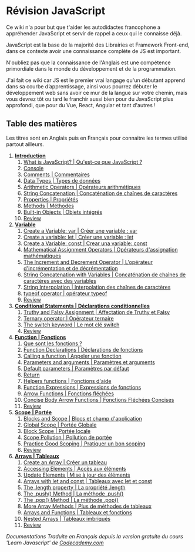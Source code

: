 
 # Révision JavaScript
Ce wiki n'a pour but que t'aider les autodidactes francophone a appréhender JavaScript et servir de rappel a ceux qui le connaisse déjà.

JavaScript est la base de la majorité des Librairies et Framework Front-end, dans ce contexte avoir une connaissance complète de JS est important.

N'oubliez pas que la connaissance de l'Anglais est une compétence primordiale dans le monde du développement et de la programmation.

J'ai fait ce wiki car JS est le premier vrai langage qu'un débutant apprend dans sa courbe d’apprentissage, ainsi vous pourrez débuter le développement web sans avoir ce mur de la langue sur votre chemin, mais vous devrez tôt ou tard le franchir aussi bien pour du JavaScript plus approfondi, que pour du Vue, React, Angular et tant d'autres !

## Table des matières
Les titres sont en Anglais puis en Français pour connaitre les termes utilisé partout ailleurs.

 1. [**Introduction**][1]
	 1. [What is JavaScript? | Qu'est-ce que JavaScript ?][1.1]
	 2. [Console][1.2]
	 3. [Comments | Commentaires][1.3]
	 4. [Data Types | Types de données][1.4]
	 5. [Arithmetic Operators | Opérateurs arithmétiques][1.5]
	 6. [String Concatenation | Concaténation de chaînes de caractères][1.6]
	 7. [Properties | Propriétés][1.7]
	 8. [Methods | Méthodes][1.8]
	 9. [Built-in Objects | Objets intégrés][1.9]
	 10. [Review][R1] 
 2. [**Variable**][2]
	1. [Create a Variable: var | Créer une variable : var][2.1]
	2. [Create a variable: let | Créer une variable : let][2.2]
	3. [Create a Variable: const | Crear una variable: const][2.3]
	4. [Mathematical Assignment Operators | Opérateurs d'assignation mathématiques][2.4]
	5. [The Increment and Decrement Operator | L'opérateur d'incrémentation et de décrémentation][2.5]
	6. [String Concatenation with Variables | Concaténation de chaînes de caractères avec des variables][2.6]
	7. [String Interpolation | Interpolation des chaînes de caractères][2.7]
	8. [typeof operator | opérateur typeof][2.8]
	9. [Review][R2] 
 3. [**Conditional Statements | Déclarations conditionnelles**][3]
	1. [Truthy and Falsy Assignment | Affectation de Truthy et Falsy][3.1]
	2. [Ternary operator | Opérateur ternaire][3.2]
	3. [The switch keyword | Le mot clé switch][3.3]
	4. [Review][R3]
 4. [**Function | Fonctions**][4]
	1. [Que sont les fonctions ?][4.1]
	2. [Function Declarations | Déclarations de fonctions][4.2]
	3. [Calling a function | Appeler une fonction][4.3]
	4. [Parameters and arguments | Paramètres et arguments][4.4]
	5. [Default parameters | Paramètres par défaut][4.5]
	6. [Return][4.6]
	7. [Helpers functions | Fonctions d'aide][4.7]
	8. [Function Expressions | Expressions de fonctions][4.8]
	9. [Arrow Functions | Fonctions fléchées][4.9]
	10. [Concise Body Arrow Functions | Fonctions Fléchées Concises][4.10] 
	11. [Review][R4]
5. [**Scope | Portée**][5]
	1. [Blocks and Scope | Blocs et champ d'application][5.1]
	2. [Global Scope | Portée Globale][5.2]
	3. [Block Scope | Portée locale][5.3]
	4. [Scope Pollution | Pollution de portée][5.4]
	5. [Practice Good Scoping | Pratiquer un bon scoping][5.5]
	6. [Review][R5]
6. [**Arrays | Tableaux**][6]
	1. [Create an Array | Créer un tableau][6.1]
	2. [Accessing Elements | Accès aux éléments][6.2]
	3. [Update Elements | Mise à jour des éléments][6.3]
	4. [Arrays with let and const | Tableaux avec let et const][6.4]
	5. [The .length property | La propriété .length][6.5]
	6. [The .push() Method | La méthode .push()][6.6]
	7. [The .pop() Method | La méthode .pop()][6.7]
	8. [More Array Methods | Plus de méthodes de tableaux][6.8]
	9. [Arrays and Functions | Tableaux et fonctions][6.9]
	10. [Nested Arrays | Tableaux imbriqués][6.10]
	11. [Review][R6]
	 

_Documentations Traduite en Français depuis la version gratuite du cours 'Learn Javascript' de [Codecademy.com][CC]_

[1]: https://github.com/Thoms-code/Javascript-Cheatsheet/wiki/1.-Introduction
[1.1]: https://github.com/Thoms-code/Javascript-Cheatsheet/wiki/1.-Introduction#11-what-is-javascript--quest-ce-que-javascript-
[1.2]: https://github.com/Thoms-code/Javascript-Cheatsheet/wiki/1.-Introduction#12-console
[1.3]: https://github.com/Thoms-code/Javascript-Cheatsheet/wiki/1.-Introduction#13-comments--commentaires
[1.4]: https://github.com/Thoms-code/Javascript-Cheatsheet/wiki/1.-Introduction#14-data-types--types-de-donn%C3%A9es
[1.5]: https://github.com/Thoms-code/Javascript-Cheatsheet/wiki/1.-Introduction#15-arithmetic-operators--op%C3%A9rateurs-arithm%C3%A9tiques
[1.6]: https://github.com/Thoms-code/Javascript-Cheatsheet/wiki/1.-Introduction#16-string-concatenation--concat%C3%A9nation-de-cha%C3%AEnes-de-caract%C3%A8res
[1.7]: https://github.com/Thoms-code/Javascript-Cheatsheet/wiki/1.-Introduction#17-properties--propri%C3%A9t%C3%A9s
[1.8]: https://github.com/Thoms-code/Javascript-Cheatsheet/wiki/1.-Introduction#18-methods--m%C3%A9thodes
[1.9]:https://github.com/Thoms-code/Javascript-Cheatsheet/wiki/1.-Introduction#19-built-in-objects--objets-int%C3%A9gr%C3%A9s
[R1]:https://github.com/Thoms-code/Javascript-Cheatsheet/wiki/1.-Introduction#review
[2]: https://github.com/Thoms-code/Javascript-Cheatsheet/wiki/2.-Variable
[2.1]: https://github.com/Thoms-code/Javascript-Cheatsheet/wiki/2.-Variable#21-create-a-variable-var--cr%C3%A9er-une-variable--var
[2.2]: https://github.com/Thoms-code/Javascript-Cheatsheet/wiki/2.-Variable#22-create-a-variable-let--cr%C3%A9er-une-variable--let
[2.3]: https://github.com/Thoms-code/Javascript-Cheatsheet/wiki/2.-Variable#23-create-a-variable-const--crear-una-variable-const
[2.4]: https://github.com/Thoms-code/Javascript-Cheatsheet/wiki/2.-Variable#24-mathematical-assignment-operators--op%C3%A9rateurs-dassignation-math%C3%A9matiques
[2.5]: https://github.com/Thoms-code/Javascript-Cheatsheet/wiki/2.-Variable#25-the-increment-and-decrement-operator--lop%C3%A9rateur-dincr%C3%A9mentation-et-de-d%C3%A9cr%C3%A9mentation
[2.6]: https://github.com/Thoms-code/Javascript-Cheatsheet/wiki/2.-Variable#26-string-concatenation-with-variables--concat%C3%A9nation-de-cha%C3%AEnes-de-caract%C3%A8res-avec-des-variables
[2.7]: https://github.com/Thoms-code/Javascript-Cheatsheet/wiki/2.-Variable#27-string-interpolation--interpolation-des-cha%C3%AEnes-de-caract%C3%A8res
[2.8]: https://github.com/Thoms-code/Javascript-Cheatsheet/wiki/2.-Variable#28-typeof-operator--op%C3%A9rateur-typeof
[R2]: https://github.com/Thoms-code/Javascript-Cheatsheet/wiki/2.-Variable#review
[3]: https://github.com/Thoms-code/Javascript-Cheatsheet/wiki/3.-Conditional-Statements-%7C-D%C3%A9clarations-conditionnelles
[3.1]: https://github.com/Thoms-code/Javascript-Cheatsheet/wiki/3.-Conditional-Statements-%7C-D%C3%A9clarations-conditionnelles#3-1-truthy-and-falsy-assignment--affectation-de-truthy-et-falsy
[3.2]: https://github.com/Thoms-code/Javascript-Cheatsheet/wiki/3.-Conditional-Statements-%7C-D%C3%A9clarations-conditionnelles#32-ternary-operator--op%C3%A9rateur-ternaire
[3.3]: https://github.com/Thoms-code/Javascript-Cheatsheet/wiki/3.-Conditional-Statements-%7C-D%C3%A9clarations-conditionnelles#33-the-switch-keyword--le-mot-cl%C3%A9-switch
[R3]: https://github.com/Thoms-code/Javascript-Cheatsheet/wiki/3.-Conditional-Statements-%7C-D%C3%A9clarations-conditionnelles#review
[4]: https://github.com/Thoms-code/Javascript-Cheatsheet/wiki/4.-Function-%7C-Fonction
[4.1]: https://github.com/Thoms-code/Javascript-Cheatsheet/wiki/4.-Function-%7C-Fonction#41-que-sont-les-fonctions-
[4.2]: https://github.com/Thoms-code/Javascript-Cheatsheet/wiki/4.-Function-%7C-Fonction#42-function-declarations--d%C3%A9clarations-de-fonctions
[4.3]: https://github.com/Thoms-code/Javascript-Cheatsheet/wiki/4.-Function-%7C-Fonction#43-calling-a-function--appeler-une-fonction
[4.4]: https://github.com/Thoms-code/Javascript-Cheatsheet/wiki/4.-Function-%7C-Fonction#44-parameters-and-arguments--param%C3%A8tres-et-arguments
[4.5]: https://github.com/Thoms-code/Javascript-Cheatsheet/wiki/4.-Function-%7C-Fonction#45-default-parameters--param%C3%A8tres-par-d%C3%A9faut
[4.6]: https://github.com/Thoms-code/Javascript-Cheatsheet/wiki/4.-Function-%7C-Fonction#46-return
[4.7]: https://github.com/Thoms-code/Javascript-Cheatsheet/wiki/4.-Function-%7C-Fonction#47-helpers-functions--fonctions-daide
[4.8]: https://github.com/Thoms-code/Javascript-Cheatsheet/wiki/4.-Function-%7C-Fonction#48-function-expressions--expressions-de-fonctions
[4.9]: https://github.com/Thoms-code/Javascript-Cheatsheet/wiki/4.-Function-%7C-Fonction#49-arrow-functions--fonctions-fl%C3%A9ch%C3%A9es
[4.10]: https://github.com/Thoms-code/Javascript-Cheatsheet/wiki/4.-Function-|-Fonction#410-concise-body-arrow-functions--fonctions-fléchées-concises
[R4]: https://github.com/Thoms-code/Javascript-Cheatsheet/wiki/4.-Function-%7C-Fonction#review
[5]: https://github.com/Thoms-code/Javascript-Cheatsheet/wiki/5.-Scope-%7C-Port%C3%A9e
[5.1]: https://github.com/Thoms-code/Javascript-Cheatsheet/wiki/5.-Scope-%7C-Port%C3%A9e#51-blocks-and-scope--blocs-et-champ-dapplication
[5.2]: https://github.com/Thoms-code/Javascript-Cheatsheet/wiki/5.-Scope-%7C-Port%C3%A9e#52-global-scope--port%C3%A9e-globale
[5.3]: https://github.com/Thoms-code/Javascript-Cheatsheet/wiki/5.-Scope-%7C-Port%C3%A9e#53-block-scope--port%C3%A9e-locale
[5.4]: https://github.com/Thoms-code/Javascript-Cheatsheet/wiki/5.-Scope-%7C-Port%C3%A9e#54-scope-pollution--pollution-de-port%C3%A9e
[5.5]: https://github.com/Thoms-code/Javascript-Cheatsheet/wiki/5.-Scope-%7C-Port%C3%A9e#55-practice-good-scoping--pratiquer-un-bon-scoping
[R5]: https://github.com/Thoms-code/Javascript-Cheatsheet/wiki/5.-Scope-%7C-Port%C3%A9e#review
[6]: https://github.com/Thoms-code/Javascript-Cheatsheet/wiki/6.-Arrays-%7C-Tableaux
[6.1]: https://github.com/Thoms-code/Javascript-Cheatsheet/wiki/6.-Arrays-%7C-Tableaux#61-create-an-array--cr%C3%A9er-un-tableau
[6.2]: https://github.com/Thoms-code/Javascript-Cheatsheet/wiki/6.-Arrays-|-Tableaux#62-accessing-elements--accès-aux-éléments
[6.3]: https://github.com/Thoms-code/Javascript-Cheatsheet/wiki/6.-Arrays-%7C-Tableaux#63-update-elements--mise-%C3%A0-jour-des-%C3%A9l%C3%A9ments
[6.4]: https://github.com/Thoms-code/Javascript-Cheatsheet/wiki/6.-Arrays-%7C-Tableaux#64-arrays-with-let-and-const--tableaux-avec-let-et-const
[6.5]: https://github.com/Thoms-code/Javascript-Cheatsheet/wiki/6.-Arrays-%7C-Tableaux#65-the-length-property--la-propri%C3%A9t%C3%A9-length
[6.6]: https://github.com/Thoms-code/Javascript-Cheatsheet/wiki/6.-Arrays-%7C-Tableaux#66-the-push-method--la-m%C3%A9thode-push
[6.7]: https://github.com/Thoms-code/Javascript-Cheatsheet/wiki/6.-Arrays-%7C-Tableaux#67-the-pop-method--la-m%C3%A9thode-pop
[6.8]: https://github.com/Thoms-code/Javascript-Cheatsheet/wiki/6.-Arrays-%7C-Tableaux#68-more-array-methods--plus-de-m%C3%A9thodes-de-tableaux
[6.9]: https://github.com/Thoms-code/Javascript-Cheatsheet/wiki/6.-Arrays-%7C-Tableaux#69-arrays-and-functions--tableaux-et-fonctions
[6.10]: https://github.com/Thoms-code/Javascript-Cheatsheet/wiki/6.-Arrays-%7C-Tableaux#610-nested-arrays--tableaux-imbriqu%C3%A9s
[R6]: https://github.com/Thoms-code/Javascript-Cheatsheet/wiki/6.-Arrays-%7C-Tableaux#review



[CC]: https://www.codecademy.com/
